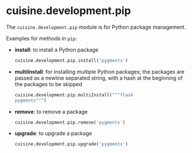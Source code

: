 # cuisine.development.pip

The `cuisine.development.pip` module is for Python package management.

Examples for methods in `pip`:

- **install**: to install a Python package

  ```python
  cuisine.development.pip.install('pygments')
  ```

- **multiInstall**: for installing multiple Python packages; the packages are passed as a newline separated string, with a hash at the beginning of the packages to be skipped

  ```python
  cuisine.development.pip.multiInstall("""flask
  pygments""")
  ```

- **remove**: to remove a package

  ```python
  cuisine.development.pip.remove('pygments')
  ```

- **upgrade**: to upgrade a package

  ```python
  cuisine.development.pip.upgrade('pygments')
  ```
